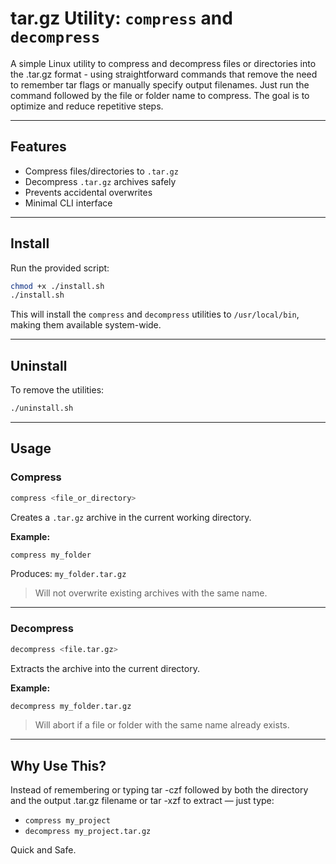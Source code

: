 # tar.gz Utility: `compress` and `decompress`

A simple Linux utility to compress and decompress files or directories into the .tar.gz format - using straightforward commands that remove the need to remember tar flags or manually specify output filenames. Just run the command followed by the file or folder name to compress. The goal is to optimize and reduce repetitive steps.

---

## Features

- Compress files/directories to `.tar.gz`
- Decompress `.tar.gz` archives safely
- Prevents accidental overwrites
- Minimal CLI interface

---

## Install

Run the provided script:

```bash
chmod +x ./install.sh
./install.sh
```

This will install the `compress` and `decompress` utilities to `/usr/local/bin`, making them available system-wide.

---

## Uninstall

To remove the utilities:

```bash
./uninstall.sh
```

---

## Usage

### Compress

```bash
compress <file_or_directory>
```

Creates a `.tar.gz` archive in the current working directory.

**Example:**

```bash
compress my_folder
```

Produces: `my_folder.tar.gz`

> Will not overwrite existing archives with the same name.

---

### Decompress

```bash
decompress <file.tar.gz>
```

Extracts the archive into the current directory.

**Example:**

```bash
decompress my_folder.tar.gz
```

> Will abort if a file or folder with the same name already exists.

---

## Why Use This?

Instead of remembering or typing tar -czf followed by both the directory and the output .tar.gz filename or tar -xzf to extract — just type:

- `compress my_project`
- `decompress my_project.tar.gz`

Quick and Safe.
